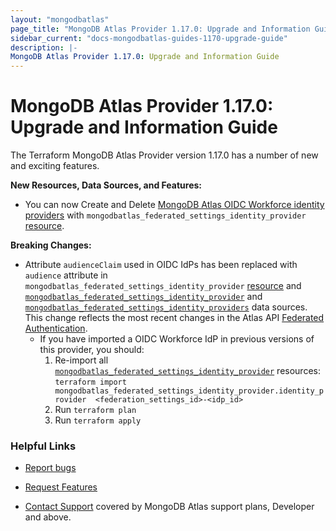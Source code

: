 ```yaml
---
layout: "mongodbatlas"
page_title: "MongoDB Atlas Provider 1.17.0: Upgrade and Information Guide"
sidebar_current: "docs-mongodbatlas-guides-1170-upgrade-guide"
description: |-
MongoDB Atlas Provider 1.17.0: Upgrade and Information Guide
---
```


# MongoDB Atlas Provider 1.17.0: Upgrade and Information Guide

The Terraform MongoDB Atlas Provider version 1.17.0 has a number of new and exciting features.

**New Resources, Data Sources, and Features:**

- You can now Create and Delete [MongoDB Atlas OIDC Workforce identity providers](https://www.mongodb.com/docs/atlas/security-oidc/#configure-oidc-authorization) with `mongodbatlas_federated_settings_identity_provider` [resource](https://registry.terraform.io/providers/mongodb/mongodbatlas/latest/docs/resources/federated_settings_identity_provider).

**Breaking Changes:**

- Attribute `audienceClaim` used in OIDC IdPs has been replaced with `audience` attribute in `mongodbatlas_federated_settings_identity_provider` [resource](https://registry.terraform.io/providers/mongodb/mongodbatlas/latest/docs/resources/federated_settings_identity_provider) and [`mongodbatlas_federated_settings_identity_provider`](https://registry.terraform.io/providers/mongodb/mongodbatlas/latest/docs/data-sources/federated_settings_identity_provider) and [`mongodbatlas_federated_settings_identity_providers`](https://registry.terraform.io/providers/mongodb/mongodbatlas/latest/docs/data-sources/federated_settings_identity_providers) data sources. This change reflects the most recent changes in the Atlas API [Federated Authentication](https://www.mongodb.com/docs/atlas/reference/api-resources-spec/v2/#tag/Federated-Authentication/operation/updateIdentityProvider).
    - If you have imported a OIDC Workforce IdP in previous versions of this provider, you should:
        1. Re-import all [`mongodbatlas_federated_settings_identity_provider`](https://registry.terraform.io/providers/mongodb/mongodbatlas/latest/docs/resources/federated_settings_identity_provider) resources: 
			`terraform import mongodbatlas_federated_settings_identity_provider.identity_provider  <federation_settings_id>-<idp_id>`
        2. Run `terraform plan`
        3. Run `terraform apply`

### Helpful Links

* [Report bugs](https://github.com/mongodb/terraform-provider-mongodbatlas/issues)

* [Request Features](https://feedback.mongodb.com/forums/924145-atlas?category_id=370723)

* [Contact Support](https://docs.atlas.mongodb.com/support/) covered by MongoDB Atlas support plans, Developer and above.
